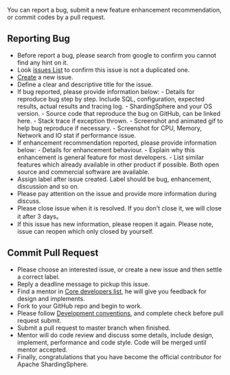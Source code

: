 You can report a bug, submit a new feature enhancement recommendation, or commit codes by a pull request.

## Reporting Bug

 - Before report a bug, please search from google to confirm you cannot find any hint on it.
 - Look [issues List](https://github.com/apache/shardingsphere/issues) to confirm this issue is not a duplicated one.
 - [Create](https://github.com/apache/shardingsphere/issues/new) a new issue.
 - Define a clear and descriptive title for the issue.
 - If bug reported, please provide information below:
       - Details for reproduce bug step by step. Include SQL, configuration, expected results, actual results and tracing log.
       - ShardingSphere and your OS version.
       - Source code that reproduce the bug on GitHub, can be linked here.
       - Stack trace if exception thrown.
       - Screenshot and animated gif to help bug reproduce if necessary.
       - Screenshot for CPU, Memory, Network and IO stat if performance issue.
 - If enhancement recommendation reported, please provide information below:
       - Details for enhancement behaviour.
       - Explain why this enhancement is general feature for most developers.
       - List similar features which already available in other product if possible. Both open source and commercial software are available.
 - Assign label after issue created. Label should be bug, enhancement, discussion and so on.
 - Please pay attention on the issue and provide more information during discuss.
 - Please close issue when it is resolved. If you don't close it, we will close it after 3 days。
 - If this issue has new information, please reopen it again. Please note, issue can reopen which only closed by yourself.

## Commit Pull Request

 - Please choose an interested issue, or create a new issue and then settle a correct label.
 - Reply a deadline message to pickup this issue. 
 - Find a mentor in [Core developers list](https://shardingsphere.apache.org/community/en/team/), he will give you feedback for design and implements.
 - Fork to your GitHub repo and begin to work.
 - Please follow [Development conventions](https://shardingsphere.apache.org/community/en/involved/conduct/code/), and complete check before pull request submit.
 - Submit a pull request to master branch when finished.
 - Mentor will do code review and discuss some details, include design, implement, performance and code style. Code will be merged until mentor accepted.
 - Finally, congratulations that you have become the official contributor for Apache ShardingSphere.
